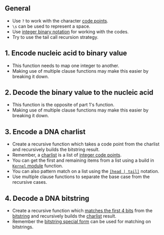 ## General

- Use `?` to work with the character [code points][codepoint].
- `\s` can be used to represent a space.
- Use [integer binary notation][integer-literal] for working with the codes.
- Try to use the tail call recursion strategy.

## 1. Encode nucleic acid to binary value

- This function needs to map one integer to another.
- Making use of multiple clause functions may make this easier by breaking it down.

## 2. Decode the binary value to the nucleic acid

- This function is the opposite of part 1's function.
- Making use of multiple clause functions may make this easier by breaking it down.

## 3. Encode a DNA charlist

- Create a recursive function which takes a code point from the charlist and recursively builds the bitstring result.
- Remember, a [charlist][charlist] is a list of [integer code points][codepoint].
- You can get the first and remaining items from a list using a build in [`Kernel` module][kernel] function.
- You can also pattern match on a list using the [`[head | tail]`][list] notation.
- Use multiple clause functions to separate the base case from the recursive cases.

## 4. Decode a DNA bitstring

- Create a recursive function which [matches the first 4 bits][bitstring-matching] from the [bitstring][bitstring] and recursively builds the [charlist][charlist] result.
- Remember the [bitstring special form][bitstring-form] can be used for matching on bitstrings.

[integer-literal]: https://hexdocs.pm/elixir/master/syntax-reference.html#integers-in-other-bases-and-unicode-code-points
[codepoint]: https://elixir-lang.org/getting-started/binaries-strings-and-char-lists.html#unicode-and-code-points
[charlist]: https://elixir-lang.org/getting-started/binaries-strings-and-char-lists.html#charlists
[bitstring]: https://elixir-lang.org/getting-started/binaries-strings-and-char-lists.html#bitstrings
[bitstring-form]: https://hexdocs.pm/elixir/Kernel.SpecialForms.html#%3C%3C%3E%3E/1
[bitstring-matching]: https://hexdocs.pm/elixir/Kernel.SpecialForms.html#%3C%3C%3E%3E/1-binary-bitstring-matching
[type-operator]: https://hexdocs.pm/elixir/Kernel.SpecialForms.html#::/2
[recursion-tco]: https://en.wikipedia.org/wiki/Tail_call
[list]: https://hexdocs.pm/elixir/List.html#content
[kernel]: https://hexdocs.pm/elixir/Kernel.html#functions
